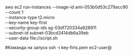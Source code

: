aws ec2 run-instances --image-id ami-053b0d53c279acc90 \
--count 1 \
--instance-type t2.micro \
--key-name key-first \
--security-group-ids sg-03df720334a928911 \
--subnet-id subnet-03bcd3414db6a39eb \
--user-data file://script.sh

#Команда на запуск
ssh -i key-firts.pem ec2-user@<your-ec2-ip>
